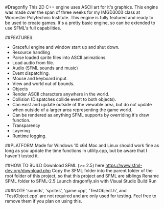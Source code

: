 #Dragonfly
This 2D C++ engine uses ASCII art for it's graphics. This engine was made over the span of three weeks for my IMGD3000 class at Worcester Polytechnic Institute. This engine is fully featured and ready to be used to create games. It's a pretty basic engine, so can be extended to use SFML's full capabilities.

##FEATURES
- Graceful engine and window start up and shut down.
- Resource handling
 - Parse loaded sprite files into ASCII animations.
 - Load audio from file.
- Audio (SFML sounds and music)
- Event dispatching.
 - Mouse and keyboard input.
 - View and world out of bounds.
- Objects
 - Render ASCII characters anywhere in the world.
 - Collision (Dispatches collide event to both objects).
 - Can exist and update outside of the viewable area, but do not update when outside of a larger area representing the game world.
 - Can be rendered as anything SFML supports by overriding it's draw function.
- Transparency
- Layering
- Runtime logging.

##PLATFORM
Made for Windows 10 x64
Mac and Linux should work fine as long as you update the time functions in utility.cpp, but be aware that I haven't tested it.

##HOW TO BUILD
Download SFML (>= 2.5) here https://www.sfml-dev.org/download.php
Copy the SFML folder into the parent folder of the root folder of this project, so that this project and SFML are siblings
Rename SFML folder to SFML-2.5
Launch dragonfly.sln with Visual Studio
Build
Run

###NOTE
'sounds', 'sprites', 'game.cpp', 'TestObject.h', and 'TestObject.cpp' are not required and are only used for testing. Feel free to remove them if you plan on using this.